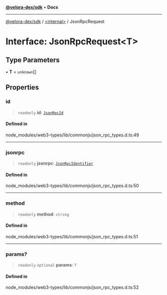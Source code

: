 [**@velora-dex/sdk**](../../README.md) • **Docs**

***

[@velora-dex/sdk](../../globals.md) / [\<internal\>](../README.md) / JsonRpcRequest

# Interface: JsonRpcRequest\<T\>

## Type Parameters

• **T** = `unknown`[]

## Properties

### id

> `readonly` **id**: [`JsonRpcId`](../type-aliases/JsonRpcId.md)

#### Defined in

node\_modules/web3-types/lib/commonjs/json\_rpc\_types.d.ts:49

***

### jsonrpc

> `readonly` **jsonrpc**: [`JsonRpcIdentifier`](../namespaces/Users_alexeyshchur_Desktop_Repos_paraswap-sdk_node_modules_web3-types_lib_commonjs_index/type-aliases/JsonRpcIdentifier.md)

#### Defined in

node\_modules/web3-types/lib/commonjs/json\_rpc\_types.d.ts:50

***

### method

> `readonly` **method**: `string`

#### Defined in

node\_modules/web3-types/lib/commonjs/json\_rpc\_types.d.ts:51

***

### params?

> `readonly` `optional` **params**: `T`

#### Defined in

node\_modules/web3-types/lib/commonjs/json\_rpc\_types.d.ts:52
